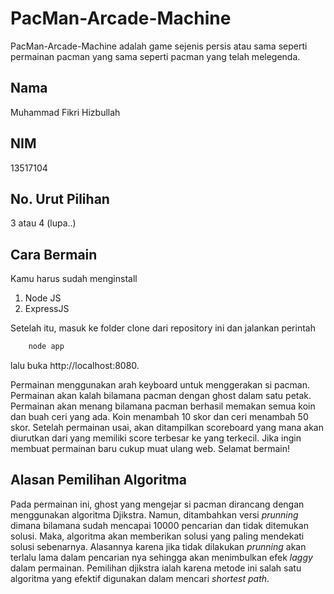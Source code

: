 # PacMan-Arcade-Machine

PacMan-Arcade-Machine adalah game sejenis persis atau sama seperti permainan pacman yang sama seperti pacman yang telah melegenda.

## Nama
Muhammad Fikri Hizbullah

## NIM
13517104

## No. Urut Pilihan
3 atau 4 (lupa..)

## Cara Bermain
Kamu harus sudah menginstall
1. Node JS
2. ExpressJS

Setelah itu, masuk ke folder clone dari repository ini dan jalankan perintah
```bash
    node app
```
lalu buka http://localhost:8080.

Permainan menggunakan arah keyboard untuk menggerakan si pacman. Permainan akan kalah bilamana pacman dengan ghost dalam satu petak. Permainan akan menang bilamana pacman berhasil memakan semua koin dan buah ceri yang ada. Koin menambah 10 skor dan ceri menambah 50 skor. Setelah permainan usai, akan ditampilkan scoreboard yang mana akan diurutkan dari yang memiliki score terbesar ke yang terkecil. Jika ingin membuat permainan baru cukup muat ulang web. Selamat bermain!

## Alasan Pemilihan Algoritma
Pada permainan ini, ghost yang mengejar si pacman dirancang dengan menggunakan algoritma Djikstra. Namun, ditambahkan versi <i>prunning</i> dimana bilamana sudah mencapai 10000 pencarian dan tidak ditemukan solusi. Maka, algoritma akan memberikan solusi yang paling mendekati solusi sebenarnya. Alasannya karena jika tidak dilakukan <i>prunning</i> akan terlalu lama dalam pencarian nya sehingga akan menimbulkan efek <i>laggy</i> dalam permainan. Pemilihan djikstra ialah karena metode ini salah satu algoritma yang efektif digunakan dalam mencari <i>shortest path</i>.